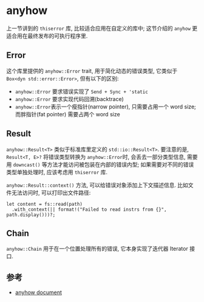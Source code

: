 # anyhow

上一节讲到的 `thiserror` 库, 比较适合应用在自定义的库中; 这节介绍的 `anyhow` 更适合用在最终发布的可执行程序里.

## Error

这个库里提供的 `anyhow::Error` trait, 用于简化动态的错误类型, 它类似于 `Box<dyn std::error::Error>`,
但有以下的区别:

- `anyhow::Error` 要求错误实现了 `Send + Sync + 'static`
- `anyhow::Error` 要求实现代码回溯(backtrace)
- `anyhow::Error`表示一个瘦指针(narrow pointer), 只需要占用一个 word size;
  而胖指针(fat pointer) 需要占两个 word size

## Result

`anyhow::Result<T>` 类似于标准库里定义的 `std::io::Result<T>`.
要注意的是, `Result<T, E>?` 将错误类型转换为 `anyhow::Error`时, 会丢去一部分类型信息,
需要用 `downcast()` 等方法才能访问被包装在内部的错误内型;
如果需要对不同的错误类型单独处理时, 应该考虑用 `thiserror` 库.

`anyhow::Result::context()` 方法, 可以给错误对象添加上下文描述信息.
比如文件无法访问时, 可以打印出文件路径:

```rust, no_run
let content = fs::read(path)
  .with_context(|| format!("Failed to read instrs from {}", path.display()))?;
```

## Chain

`anyhow::Chain` 用于在一个位置处理所有的错误, 它本身实现了迭代器 Iterator 接口.

## 参考

- [anyhow document](https://docs.rs/anyhow/latest/anyhow/)
